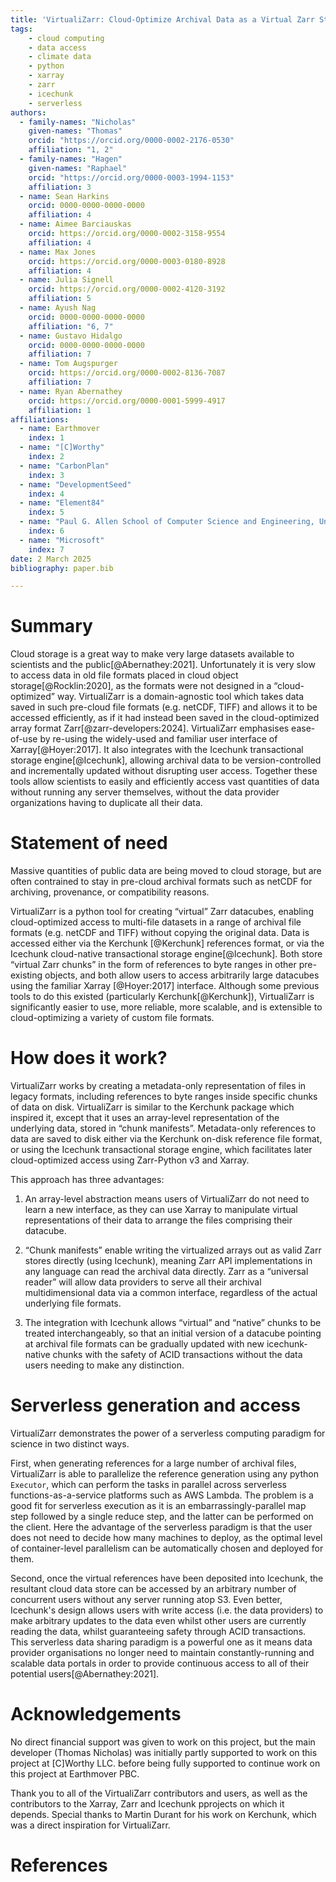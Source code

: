```yaml
---
title: 'VirtualiZarr: Cloud-Optimize Archival Data as a Virtual Zarr Store, Using Xarray Syntax'
tags:
    - cloud computing
    - data access
    - climate data
    - python
    - xarray
    - zarr
    - icechunk
    - serverless
authors:
  - family-names: "Nicholas"
    given-names: "Thomas"
    orcid: "https://orcid.org/0000-0002-2176-0530"
    affiliation: "1, 2"
  - family-names: "Hagen"
    given-names: "Raphael"
    orcid: "https://orcid.org/0000-0003-1994-1153"
    affiliation: 3
  - name: Sean Harkins
    orcid: 0000-0000-0000-0000
    affiliation: 4
  - name: Aimee Barciauskas
    orcid: https://orcid.org/0000-0002-3158-9554
    affiliation: 4
  - name: Max Jones
    orcid: https://orcid.org/0000-0003-0180-8928
    affiliation: 4
  - name: Julia Signell
    orcid: https://orcid.org/0000-0002-4120-3192
    affiliation: 5
  - name: Ayush Nag
    orcid: 0000-0000-0000-0000
    affiliation: "6, 7"
  - name: Gustavo Hidalgo
    orcid: 0000-0000-0000-0000
    affiliation: 7
  - name: Tom Augspurger
    orcid: https://orcid.org/0000-0002-8136-7087
    affiliation: 7
  - name: Ryan Abernathey
    orcid: https://orcid.org/0000-0001-5999-4917
    affiliation: 1
affiliations:
  - name: Earthmover
    index: 1
  - name: "[C]Worthy"
    index: 2
  - name: "CarbonPlan"
    index: 3
  - name: "DevelopmentSeed"
    index: 4
  - name: "Element84"
    index: 5
  - name: "Paul G. Allen School of Computer Science and Engineering, University of Washington, Seattle, WA, USA"
    index: 6
  - name: "Microsoft"
    index: 7
date: 2 March 2025
bibliography: paper.bib

---
```


# Summary

Cloud storage is a great way to make very large datasets available to scientists and the public[@Abernathey:2021]. Unfortunately it is very slow to access data in old file formats placed in cloud object storage[@Rocklin:2020], as the formats were not designed in a “cloud-optimized” way. VirtualiZarr is a domain-agnostic tool which takes data saved in such pre-cloud file formats (e.g. netCDF, TIFF) and allows it to be accessed efficiently, as if it had instead been saved in the cloud-optimized array format Zarr[@zarr-developers:2024]. VirtualiZarr emphasises ease-of-use by re-using the widely-used and familiar user interface of Xarray[@Hoyer:2017]. It also integrates with the Icechunk transactional storage engine[@Icechunk], allowing archival data to be version-controlled and incrementally updated without disrupting user access. Together these tools allow scientists to easily and efficiently access vast quantities of data without running any server themselves, without the data provider organizations having to duplicate all their data.

# Statement of need

Massive quantities of public data are being moved to cloud storage, but are often contrained to stay in pre-cloud archival formats such as netCDF for archiving, provenance, or compatibility reasons.

VirtualiZarr is a python tool for creating “virtual” Zarr datacubes, enabling cloud-optimized access to multi-file datasets in a range of archival file formats (e.g. netCDF and TIFF) without copying the original data. Data is accessed either via the Kerchunk [@Kerchunk] references format, or via the Icechunk cloud-native transactional storage engine[@Icechunk]. Both store “virtual Zarr chunks” in the form of references to byte ranges in other pre-existing objects, and both allow users to access arbitrarily large datacubes using the familiar Xarray [@Hoyer:2017] interface. Although some previous tools to do this existed (particularly Kerchunk[@Kerchunk]), VirtualiZarr is significantly easier to use, more reliable, more scalable, and is extensible to cloud-optimizing a variety of custom file formats.

# How does it work?

VirtualiZarr works by creating a metadata-only representation of files in legacy formats, including references to byte ranges inside specific chunks of data on disk. VirtualiZarr is similar to the Kerchunk package which inspired it, except that it uses an array-level representation of the underlying data, stored in “chunk manifests”. Metadata-only references to data are saved to disk either via the Kerchunk on-disk reference file format, or using the Icechunk transactional storage engine, which facilitates later cloud-optimized access using Zarr-Python v3 and Xarray.

This approach has three advantages:

1. An array-level abstraction means users of VirtualiZarr do not need to learn a new interface, as they can use Xarray to manipulate virtual representations of their data to arrange the files comprising their datacube.

2. “Chunk manifests” enable writing the virtualized arrays out as valid Zarr stores directly (using Icechunk), meaning Zarr API implementations in any language can read the archival data directly. Zarr as a “universal reader” will allow data providers to serve all their archival multidimensional data via a common interface, regardless of the actual underlying file formats.

3. The integration with Icechunk allows “virtual” and “native” chunks to be treated interchangeably, so that an initial version of a datacube pointing at archival file formats can be gradually updated with new icechunk-native chunks with the safety of ACID transactions without the data users needing to make any distinction.

# Serverless generation and access

VirtualiZarr demonstrates the power of a serverless computing paradigm for science in two distinct ways.

First, when generating references for a large number of archival files, VirtualiZarr is able to parallelize the reference generation using any python `Executor`, which can perform the tasks in parallel across serverless functions-as-a-service platforms such as AWS Lambda. The problem is a good fit for serverless execution as it is an embarrassingly-parallel map step followed by a single reduce step, and the latter can be performed on the client. Here the advantage of the serverless paradigm is that the user does not need to decide how many machines to deploy, as the optimal level of container-level parallelism can be automatically chosen and deployed for them.

Second, once the virtual references have been deposited into Icechunk, the resultant cloud data store can be accessed by an arbitrary number of concurrent users without any server running atop S3. Even better, Icechunk's design allows users with write access (i.e. the data providers) to make arbitrary updates to the data even whilst other users are currently reading the data, whilst guaranteeing safety through ACID transactions. This serverless data sharing paradigm is a powerful one as it means data provider organisations no longer need to maintain constantly-running and scalable data portals in order to provide continuous access to all of their potential users[@Abernathey:2021].

# Acknowledgements

No direct financial support was given to work on this project, but the main developer (Thomas Nicholas) was initially partly supported to work on this project at [C]Worthy LLC. before being fully supported to continue work on this project at Earthmover PBC.

Thank you to all of the VirtualiZarr contributors and users, as well as the contributors to the Xarray, Zarr and Icechunk pprojects on which it depends. Special thanks to Martin Durant for his work on Kerchunk, which was a direct inspiration for VirtualiZarr.

# References

